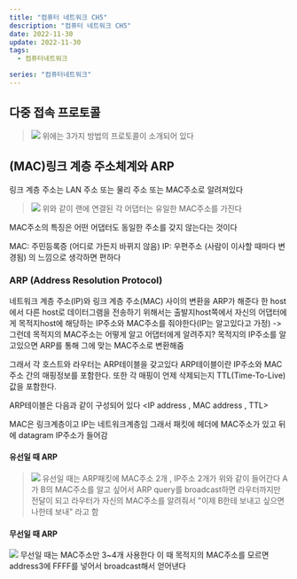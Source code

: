```yaml
---
title: "컴퓨터 네트워크 CH5"
description: "컴퓨터 네트워크 CH5"
date: 2022-11-30
update: 2022-11-30
tags:
  - 컴퓨터네트워크

series: "컴퓨터네트워크"
---
```


## 다중 접속 프로토콜
>![](https://velog.velcdn.com/images/97gkswn/post/c495af91-1d8f-48b3-be75-54a4ad736ff9/image.png)
위에는 3가지 방법의 프로토콜이 소개되어 있다

## (MAC)링크 계층 주소체계와 ARP
링크 계층 주소는 LAN 주소 또는 물리 주소 또는 MAC주소로 알려져있다
>![](https://velog.velcdn.com/images/97gkswn/post/f6fc589e-7465-482c-9d9e-ae03e8a95d8b/image.png)
위와 같이 랜에 연결된 각 어댑터는 유일한 MAC주소를 가진다

MAC주소의 특징은 어떤 어댑터도 동일한 주소를 갖지 않는다는 것이다

MAC: 주민등록증 (어디로 가든지 바뀌지 않음)
IP: 우편주소 (사람이 이사할 때마다 변경됨)
의 느낌으로 생각하면 편하다

### ARP (Address Resolution Protocol)
네트워크 계층 주소(IP)와 링크 계층 주소(MAC) 사이의 변환을 ARP가 해준다
한 host에서 다른 host로 데이터그램을 전송하기 위해서는 출발지host쪽에서 자신의 어댑터에게 목적지host에 해당하는 IP주소와 MAC주소를 줘야한다(IP는 알고있다고 가정) 
->그런데 목적지의 MAC주소는 어떻게 알고 어댑터에게 알려주지?
목적지의 IP주소를 알고있으면 ARP를 통해 그에 맞는 MAC주소로 변환해줌

그래서 각 호스트와 라우터는 ARP테이블을 갖고있다
ARP테이블이란 IP주소와 MAC주소 간의 매핑정보를 포함한다.
또한 각 매핑이 언제 삭제되는지 TTL(Time-To-Live)값을 포함한다.

ARP테이블은 다음과 같이 구성되어 있다
<IP address , MAC address , TTL>

MAC은 링크계층이고
IP는 네트워크계층임
그래서 패킷에 헤더에 MAC주소가 있고
뒤에 datagram IP주소가 들어감

#### 유선일 때 ARP
>![](https://velog.velcdn.com/images/97gkswn/post/42a48258-1d09-44d8-8cf7-c244f83ebcfb/image.png)
유선일 때는 ARP패킷에 MAC주소 2개 , IP주소 2개가 위와 같이 들어간다
A가 B의 MAC주소를 알고 싶어서 ARP query를 broadcast하면 라우터까지만 전달이 되고 라우터가 자신의 MAC주소를 알려줘서 "이제 B한테 보내고 싶으면 나한테 보내" 라고 함


#### 무선일 때 ARP
![](https://velog.velcdn.com/images/97gkswn/post/2c06f4e5-63c0-485f-851d-a42cf9af8647/image.png)
무선일 때는 MAC주소만 3~4개 사용한다
이 때 목적지의 MAC주소를 모르면 address3에 FFFF를 넣어서 broadcast해서 얻어낸다

